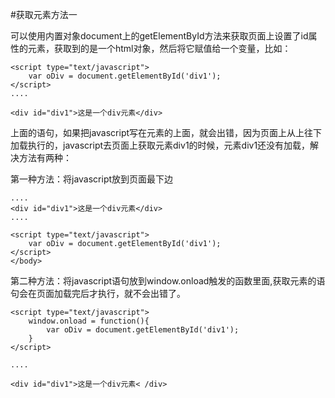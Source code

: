 #获取元素方法一


可以使用内置对象document上的getElementById方法来获取页面上设置了id属性的元素，获取到的是一个html对象，然后将它赋值给一个变量，比如：


```
<script type="text/javascript">
    var oDiv = document.getElementById('div1');
</script>
....

<div id="div1">这是一个div元素</div>

```
上面的语句，如果把javascript写在元素的上面，就会出错，因为页面上从上往下加载执行的，javascript去页面上获取元素div1的时候，元素div1还没有加载，解决方法有两种：

第一种方法：将javascript放到页面最下边

```
....
<div id="div1">这是一个div元素</div>
....

<script type="text/javascript">
    var oDiv = document.getElementById('div1');
</script>
</body>
```
第二种方法：将javascript语句放到window.onload触发的函数里面,获取元素的语句会在页面加载完后才执行，就不会出错了。

```
<script type="text/javascript">
    window.onload = function(){
        var oDiv = document.getElementById('div1');
    }
</script>

....

<div id="div1">这是一个div元素< /div>
```
